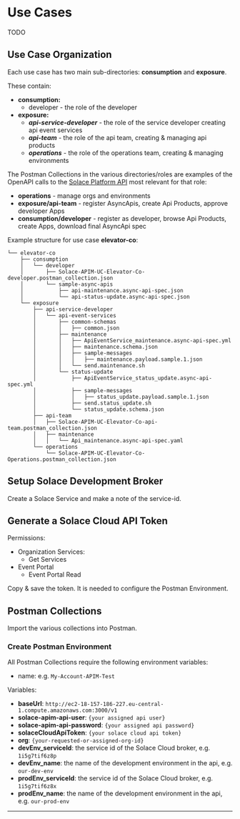 # Use Cases

TODO


## Use Case Organization

Each use case has two main sub-directories: **consumption** and **exposure**.

These contain:
* **consumption:**
  - developer - the role of the developer
* **exposure:**
  - _**api-service-developer**_ - the role of the service developer creating api event services
  - _**api-team**_ - the role of the api team, creating & managing api products
  - _**operations**_ - the role of the operations team, creating & managing environments

The Postman Collections in the various directories/roles are examples of the OpenAPI calls to the
[Solace Platform API](http://ec2-18-157-186-227.eu-central-1.compute.amazonaws.com:3000/api-explorer/#/)
most relevant for that role:
- **operations** - manage orgs and environments
- **exposure/api-team** - register AsyncApis, create Api Products, approve developer Apps
- **consumption/developer** - register as developer, browse Api Products, create Apps, download final AsyncApi spec

Example structure for use case **elevator-co**:

````
└── elevator-co
    ├── consumption
    │   └── developer
    │       ├── Solace-APIM-UC-Elevator-Co-developer.postman_collection.json
    │       └── sample-async-apis
    │           ├── api-maintenance.async-api-spec.json
    │           └── api-status-update.async-api-spec.json
    └── exposure
        ├── api-service-developer
        │   └── api-event-services
        │       ├── common-schemas
        │       │   ├── common.json
        │       ├── maintenance
        │       │   ├── ApiEventService_maintenance.async-api-spec.yml
        │       │   ├── maintenance.schema.json
        │       │   ├── sample-messages
        │       │   │   ├── maintenance.payload.sample.1.json
        │       │   └── send.maintenance.sh
        │       └── status-update
        │           ├── ApiEventService_status_update.async-api-spec.yml
        │           ├── sample-messages
        │           │   ├── status_update.payload.sample.1.json
        │           ├── send.status_update.sh
        │           └── status_update.schema.json
        ├── api-team
        │   ├── Solace-APIM-UC-Elevator-Co-api-team.postman_collection.json
        │   ├── maintenance
        │   │   └── Api_maintenance.async-api-spec.yaml
        └── operations
            └── Solace-APIM-UC-Elevator-Co-Operations.postman_collection.json
````

## Setup Solace Development Broker

Create a Solace Service and make a note of the service-id.

## Generate a Solace Cloud API Token

Permissions:
  - Organization Services:
    - Get Services
  - Event Portal
    - Event Portal Read

Copy & save the token. It is needed to configure the Postman Environment.

## Postman Collections

Import the various collections into Postman.

### Create Postman Environment

All Postman Collections require the following environment variables:

  - name: e.g. `My-Account-APIM-Test`

Variables:
- **baseUrl**: `http://ec2-18-157-186-227.eu-central-1.compute.amazonaws.com:3000/v1`
- **solace-apim-api-user**: `{your assigned api user}`
- **solace-apim-api-password**: `{your assigned api password}`
- **solaceCloudApiToken**: `{your solace cloud api token}`
- **org**: `{your-requested-or-assigned-org-id}`
- **devEnv_serviceId**: the service id of the Solace Cloud broker, e.g. `1i5g7tif6z8p`
- **devEnv_name**: the name of the development environment in the api, e.g. `our-dev-env`
- **prodEnv_serviceId**: the service id of the Solace Cloud broker, e.g. `1i5g7tif6z8x`
- **prodEnv_name**: the name of the development environment in the api, e.g. `our-prod-env`



---
